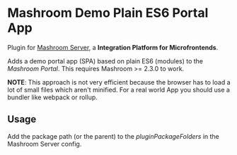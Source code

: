 
# Mashroom Demo Plain ES6 Portal App

Plugin for [Mashroom Server](https://www.mashroom-server.com), a **Integration Platform for Microfrontends**.

Adds a demo portal app (SPA) based on plain ES6 (modules) to the _Mashroom Portal_.
This requires Mashroom >= 2.3.0 to work.

**NOTE**: This approach is not very efficient because the browser has to load a lot of small files which aren't minified.
For a real world App you should use a bundler like webpack or rollup.

## Usage

Add the package path (or the parent) to the *pluginPackageFolders* in the Mashroom Server config.

